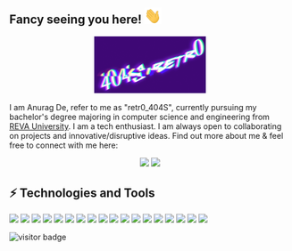 ## Fancy seeing you here! <img src="https://github.com/404S-retr0/404S-retr0/blob/main/wave.gif" width="30px">
<p align="center">
  <img width="200" src="https://github.com/404S-retr0/404S-retr0/blob/main/MOSHED-2021-11-8-17-29-34.gif">
</p>
I am Anurag De, refer to me as "retr0_404S", currently pursuing my bachelor's degree majoring in computer science and engineering from <a href="https://reva.edu.in/">REVA University</a>.
I am a tech enthusiast. I am always open to collaborating on projects and innovative/disruptive ideas. Find out more about me & feel free to connect with me here:
<p align="center">
<a href= "https://www.linkedin.com/in/anurag-de-404s-retr0/"><img src="https://img.icons8.com/clouds/100/000000/linkedin.png"/></a>
 <a href= "mailto:anuragde415@gmail.com"><img src="https://img.icons8.com/clouds/100/000000/gmail-new.png"/></a>
</p>
 
 ## ⚡ Technologies and Tools
 <img src="https://img.shields.io/badge/C%2B%2B-00599C?style=for-the-badge&logo=c%2B%2B&logoColor=white"/> <img src="https://img.shields.io/badge/C-00599C?style=for-the-badge&logo=c&logoColor=white"/> <img src="https://img.shields.io/badge/Java-ED8B00?style=for-the-badge&logo=java&logoColor=white"/> <img src="https://img.shields.io/badge/Python-3776AB?style=for-the-badge&logo=python&logoColor=white"/> <img src="https://img.shields.io/badge/TensorFlow-FF6F00?style=for-the-badge&logo=TensorFlow&logoColor=white"/> <img src="https://img.shields.io/badge/Keras-D00000?style=for-the-badge&logo=Keras&logoColor=white"/> <img src="https://img.shields.io/badge/scikit_learn-F7931E?style=for-the-badge&logo=scikit-learn&logoColor=white"/> <img src="https://img.shields.io/badge/Numpy-777BB4?style=for-the-badge&logo=numpy&logoColor=white"/> <img src="https://img.shields.io/badge/Pandas-2C2D72?style=for-the-badge&logo=pandas&logoColor=white"/> <img src="https://img.shields.io/badge/Flask-000000?style=for-the-badge&logo=flask&logoColor=white"/> <img src="https://img.shields.io/badge/Flutter-02569B?style=for-the-badge&logo=flutter&logoColor=white"/> <img src="https://img.shields.io/badge/Jupyter-F37626.svg?&style=for-the-badge&logo=Jupyter&logoColor=white"/> <img src="https://img.shields.io/badge/conda-342B029.svg?&style=for-the-badge&logo=anaconda&logoColor=white"/> <img src="https://img.shields.io/badge/Colab-F9AB00?style=for-the-badge&logo=googlecolab&color=525252"/> <img src="https://img.shields.io/badge/Eclipse-2C2255?style=for-the-badge&logo=eclipse&logoColor=white"/> <img src="https://img.shields.io/badge/Arduino-00979D?style=for-the-badge&logo=Arduino&logoColor=white"/> <img src="https://img.shields.io/badge/microsoft%20azure-0089D6?style=for-the-badge&logo=microsoft-azure&logoColor=white"/> <img src="https://img.shields.io/badge/MySQL-00000F?style=for-the-badge&logo=mysql&logoColor=white"/>
 
<img src="https://visitor-badge.laobi.icu/badge?page_id=404S-retr0.404S-retr0" alt="visitor badge"/>
